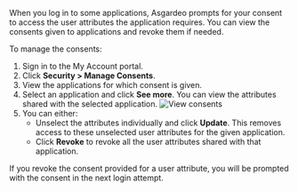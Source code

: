
When you log in to some applications, Asgardeo prompts for your consent to access the user attributes the application requires. You can view the consents given to applications and revoke them if needed.

To manage the consents:
1. Sign in to the My Account portal.
2. Click **Security > Manage Consents**.
3. View the applications for which consent is given.
4. Select an application and click **See more**. You can view the attributes shared with the selected application.
   <img :src="$withBase('/assets/img/guides/organization/self-service/myaccount/view-consents.png')" alt="View consents">
5. You can either:
    - Unselect the attributes individually and click **Update**. This removes access to these unselected user attributes for the given application.
    - Click **Revoke** to revoke all the user attributes shared with that application.

If you revoke the consent provided for a user attribute, you will be prompted with the consent in the next login attempt.


